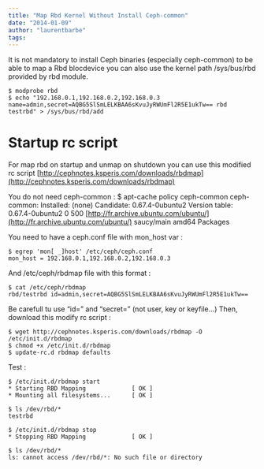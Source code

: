 ```yaml
---
title: "Map Rbd Kernel Without Install Ceph-common"
date: "2014-01-09"
author: "laurentbarbe"
tags: 
---
```


It is not mandatory to install Ceph binaries (especially ceph-common) to be able to map a Rbd blocdevice you can also use the kernel path /sys/bus/rbd provided by rbd module.

```
$ modprobe rbd
$ echo "192.168.0.1,192.168.0.2,192.168.0.3 name=admin,secret=AQBG5SlSmLELKBAA6sKvuJyRWUmFl2R5E1ukTw== rbd testrbd" > /sys/bus/rbd/add
```

# Startup rc script

For map rbd on startup and unmap on shutdown you can use this modified rc script [http://cephnotes.ksperis.com/downloads/rbdmap](http://cephnotes.ksperis.com/downloads/rbdmap)

You do not need ceph-common : $ apt-cache policy ceph-common ceph-common: Installed: (none) Candidate: 0.67.4-0ubuntu2 Version table: 0.67.4-0ubuntu2 0 500 [http://fr.archive.ubuntu.com/ubuntu/](http://fr.archive.ubuntu.com/ubuntu/) saucy/main amd64 Packages

You need to have a ceph.conf file with mon\_host var :

```
$ egrep 'mon[ _]host' /etc/ceph/ceph.conf
mon_host = 192.168.0.1,192.168.0.2,192.168.0.3
```

And /etc/ceph/rbdmap file with this format :

```
$ cat /etc/ceph/rbdmap
rbd/testrbd id=admin,secret=AQBG5SlSmLELKBAA6sKvuJyRWUmFl2R5E1ukTw==
```

Be carefull tu use “id=” and “secret=” (not user, key or keyfile…) Then, download this modify rc script :

```
$ wget http://cephnotes.ksperis.com/downloads/rbdmap -O /etc/init.d/rbdmap
$ chmod +x /etc/init.d/rbdmap
$ update-rc.d rbdmap defaults
```

Test :

```
$ /etc/init.d/rbdmap start
* Starting RBD Mapping             [ OK ]
* Mounting all filesystems...      [ OK ]

$ ls /dev/rbd/*
testrbd

$ /etc/init.d/rbdmap stop
* Stopping RBD Mapping             [ OK ]

$ ls /dev/rbd/*
ls: cannot access /dev/rbd/*: No such file or directory
```
